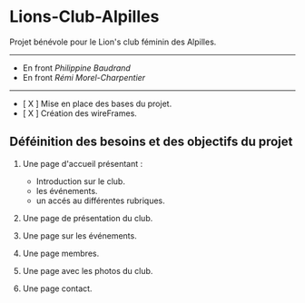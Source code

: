 # Lions-Club-Alpilles

Projet bénévole pour le Lion's club féminin des Alpilles.

<hr/>

* En front *Philippine Baudrand*
* En front  *Rémi Morel-Charpentier*

<hr/>

- [ X ] Mise en place des bases du projet.
- [ X ] Création des wireFrames.

## Déféinition des besoins et des objectifs du projet

1. Une page d'accueil présentant : 

    * Introduction sur le club.
    * les événements.
    * un accés au différentes rubriques.

2. Une page de présentation du club.

3. Une page sur les événements.

4. Une page membres.

5. Une page avec les photos du club.

6. Une page contact.

    <Home />
    <Club />
    <Evt />
    <Members />
    <Photos />
    <Contact />
    <Footer />
